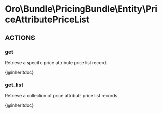 # Oro\Bundle\PricingBundle\Entity\PriceAttributePriceList

## ACTIONS

### get

Retrieve a specific price attribute price list record.

{@inheritdoc}

### get_list

Retrieve a collection of price attribute price list records.

{@inheritdoc}
